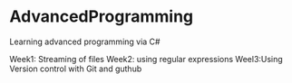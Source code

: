 # AdvancedProgramming
Learning advanced programming via C#

Week1: Streaming of files
Week2: using regular expressions
Weel3:Using Version control with Git and guthub

